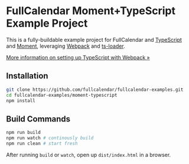 
# FullCalendar Moment+TypeScript Example Project

This is a fully-buildable example project for FullCalendar and [TypeScript] and [Moment], leveraging [Webpack] and [ts-loader].

[More information on setting up TypeScript with Webpack &raquo;](https://www.typescriptlang.org/docs/handbook/react-&-webpack.html)


## Installation

```bash
git clone https://github.com/fullcalendar/fullcalendar-examples.git
cd fullcalendar-examples/moment-typescript
npm install
```

## Build Commands

```bash
npm run build
npm run watch # continously build
npm run clean # start fresh
```

After running `build` or `watch`, open up `dist/index.html` in a browser.


[TypeScript]: https://www.typescriptlang.org/
[Moment]: https://momentjs.com/
[Webpack]: https://webpack.js.org/
[ts-loader]: https://github.com/TypeStrong/ts-loader
